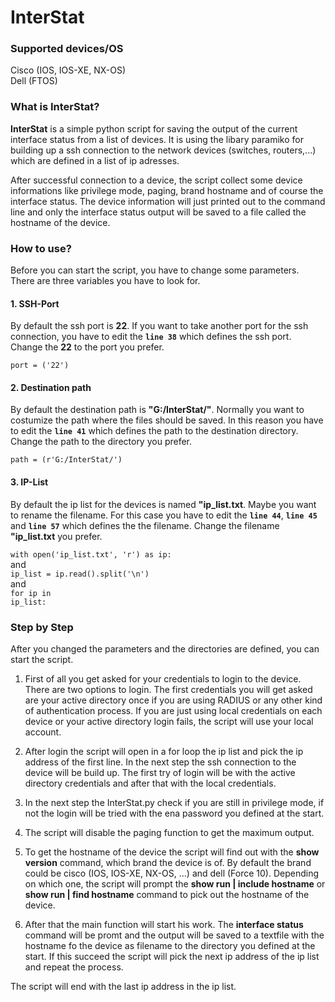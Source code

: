 # InterStat

<b><h3>Supported devices/OS</h3></b>
Cisco (IOS, IOS-XE, NX-OS)<br>
Dell (FTOS)


<b><h3>What is InterStat?</h3></b>
<b>InterStat</b> is a simple python script for saving the output of the current interface status from a list of devices. It is using the libary paramiko for building up a ssh connection to the network devices (switches, routers,...) which are defined in a list of ip adresses.

After successful connection to a device, the script collect some device informations like privilege mode, paging, brand hostname and of course the interface status. The device information will just printed out to the command line and only the interface status output will be saved to a file called the hostname of the device.


<b><h3>How to use?</h3></b>
Before you can start the script, you have to change some parameters. There are three variables you have to look for.

<b><h4>1. SSH-Port </h4></b>
By default the ssh port is <b>22</b>. If you want to take another port for the ssh connection, you have to edit the <code><b>line 38</b></code> which defines the ssh port. Change the <b>22</b> to the port you prefer.

<code>port = ('22')</code>

<b><h4>2. Destination path </h4></b>
By default the destination path is <b>"G:/InterStat/"</b>. Normally you want to costumize the path where the files should be saved. In this reason you have to edit the <code><b>line 41</b></code> which defines the path to the destination directory. Change the path to the directory you prefer.

<code>path = (r'G:/InterStat/')</code>

<b><h4>3. IP-List </h4></b>
By default the ip list for the devices is named <b>"ip_list.txt</b>. Maybe you want to rename the filename. For this case you have to edit the <code><b>line 44</b></code>, <code><b>line 45</b></code> and <code><b>line 57</b></code> which defines the the filename. Change the filename <b>"ip_list.txt</b> you prefer.

<code>with open('ip_list.txt', 'r') as ip:</code><br>
and<br>
<code>ip_list = ip.read().split('\n')</code><br>
and<br>
<code>for ip in ip_list:</code><br>


<b><h3>Step by Step</h3></b>
After you changed the parameters and the directories are defined, you can start the script.

1. First of all you get asked for your credentials to login to the device. There are two options to login. The first credentials you will get asked are your active directory once if you are using RADIUS or any other kind of authentication process. If you are just using local credentials on each device or your active directory login fails, the script will use your local account.  

2. After login the script will open in a for loop the ip list and pick the ip address of the first line. In the next step the ssh connection to the device will be build up. The first try of login will be with the active directory credentials and after that with the local credentials. 

3. In the next step the InterStat.py check if you are still in privilege mode, if not the login will be tried with the ena password you defined at the start.

4. The script will disable the paging function to get the maximum output.

5. To get the hostname of the device the script will find out with the <b>show version</b> command, which brand the device is of. By default the brand could be cisco (IOS, IOS-XE, NX-OS, ...) and dell (Force 10). Depending on which one, the script will prompt the <b>show run | include hostname</b> or <b>show run | find hostname</b> command to pick out the hostname of the device.

6. After that the main function will start his work. The <b>interface status</b> command will be promt and the output will be saved to a textfile with the hostname fo the device as filename to the directory you defined at the start. If this succeed the script will pick the next ip address of the ip list and repeat the process.

The script will end with the last ip address in the ip list.
